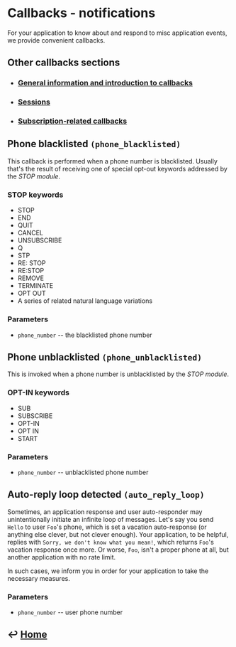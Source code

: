 Callbacks - notifications
=========================

For your application to know about and respond to misc application events, we provide convenient callbacks.

Other callbacks sections
------------------------

- ### [General information and introduction to callbacks](https://github.com/RecessMobile/API/tree/master/sections/api/callbacks-general.md)

- ### [Sessions](https://github.com/RecessMobile/API/tree/master/sections/api/callbacks-sessions.md)

- ### [Subscription-related callbacks](https://github.com/RecessMobile/API/tree/master/sections/api/callbacks-subscriptions.md)

Phone blacklisted `(phone_blacklisted)`
---------------------------------------

This callback is performed when a phone number is blacklisted. Usually that's the result of receiving one of special opt-out keywords addressed by the *STOP module*.

### STOP keywords

- STOP
- END
- QUIT 
- CANCEL 
- UNSUBSCRIBE 
- Q 
- STP 
- RE: STOP
- RE:STOP 
- REMOVE 
- TERMINATE 
- OPT OUT
- A series of related natural language variations

### Parameters

- `phone_number` -- the blacklisted phone number


Phone unblacklisted `(phone_unblacklisted)`
-------------------------------------------

This is invoked when a phone number is unblacklisted by the *STOP module*.

### OPT-IN keywords

- SUB
- SUBSCRIBE
- OPT-IN
- OPT IN
- START

### Parameters

-  `phone_number` -- unblacklisted phone number

Auto-reply loop detected `(auto_reply_loop)`
--------------------------------------------

Sometimes, an application response and user auto-responder may unintentionally initiate an infinite loop of messages. Let's say you send `Hello` to user `Foo`'s phone, which is set a vacation auto-response (or anything else clever, but not clever enough). Your application, to be helpful, replies with `Sorry, we don't know what you mean!`, which returns `Foo`'s vacation response once more. Or worse, `Foo`, isn't a proper phone at all, but another application with no rate limit.

In such cases, we inform you in order for your application to take the necessary measures.

### Parameters

-   `phone_number` -- user phone number

&#8617; [Home](https://github.com/RecessMobile/API)
--------------
